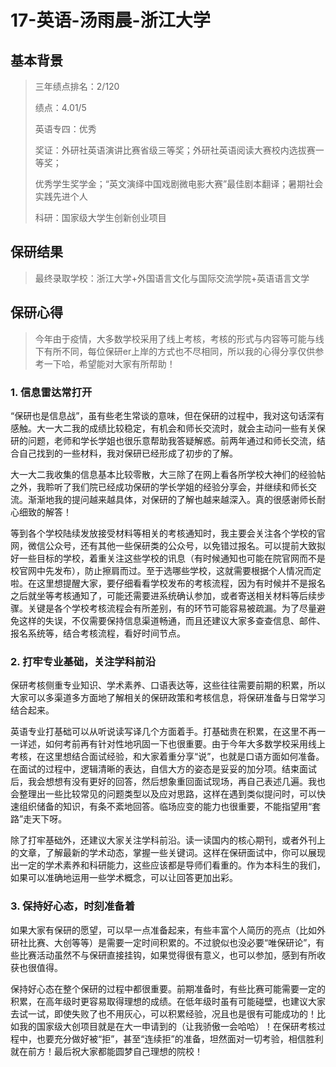 # 17-英语-汤雨晨-浙江大学



## 基本背景

> 三年绩点排名：2/120
>
> 绩点：4.01/5
>
> 英语专四：优秀
>
> 奖证：外研社英语演讲比赛省级三等奖；外研社英语阅读大赛校内选拔赛一等奖；
>
> 优秀学生奖学金；“英文演绎中国戏剧微电影大赛”最佳剧本翻译；暑期社会实践先进个人
>
> 科研：国家级大学生创新创业项目 



## 保研结果

> 最终录取学校：浙江大学+外国语言文化与国际交流学院+英语语言文学
>



## 保研心得

> 今年由于疫情，大多数学校采用了线上考核，考核的形式与内容等可能与线下有所不同，每位保研er上岸的方式也不尽相同，所以我的心得分享仅供参考一下哈，希望能对大家有所帮助！

### 1. 信息雷达常打开

“保研也是信息战”，虽有些老生常谈的意味，但在保研的过程中，我对这句话深有感触。大一大二我的成绩比较稳定，有机会和师长交流时，就会主动问一些有关保研的问题，老师和学长学姐也很乐意帮助我答疑解惑。前两年通过和师长交流，结合自己找到的一些材料，我对保研已经形成了初步的了解。

大一大二我收集的信息基本比较零散，大三除了在网上看各所学校大神们的经验帖之外，我聆听了我们院已经成功保研的学长学姐的经验分享会，并继续和师长交流。渐渐地我的提问越来越具体，对保研的了解也越来越深入。真的很感谢师长耐心细致的解答！

等到各个学校陆续发放接受材料等相关的考核通知时，我主要会关注各个学校的官网，微信公众号，还有其他一些保研类的公众号，以免错过报名。可以提前大致拟好一些目标的学校，着重关注这些学校的讯息（有时候通知也可能在院官网而不是校官网中先发布），防止擦肩而过。至于选哪些学校，这就需要根据个人情况而定啦。在这里想提醒大家，要仔细看看学校发布的考核流程，因为有时候并不是报名之后就坐等考核通知了，可能还需要进系统确认参加，或者寄送相关材料等后续步骤。关键是各个学校考核流程会有所差别，有的环节可能容易被疏漏。为了尽量避免这样的失误，不仅需要保持信息渠道畅通，而且还建议大家多查查信息、邮件、报名系统等，结合考核流程，看好时间节点。

### 2. 打牢专业基础，关注学科前沿

保研考核侧重专业知识、学术素养、口语表达等，这些往往需要前期的积累，所以大家可以多渠道多方面地了解相关的保研政策和考核信息，将保研准备与日常学习结合起来。

英语专业打基础可以从听说读写译几个方面着手。打基础贵在积累，在这里不再一一详述，如何考前再有针对性地巩固一下也很重要。由于今年大多数学校采用线上考核，在这里想结合面试经验，和大家着重分享“说”，也就是口语方面如何准备。在面试的过程中，逻辑清晰的表达，自信大方的姿态是妥妥的加分项。结束面试后，我会想想有没有更好的回答，然后想象重回面试现场，再自己表述几遍。我也会整理出一些比较常见的问题类型以及应对思路，这样在遇到类似提问时，可以快速组织储备的知识，有条不紊地回答。临场应变的能力也很重要，不能指望用“套路”走天下呀。

除了打牢基础外，还建议大家关注学科前沿。读一读国内的核心期刊，或者外刊上的文章，了解最新的学术动态，掌握一些关键词。这样在保研面试中，你可以展现出一定的学术素养和科研能力，这些应该都是导师们看重的。作为本科生的我们，如果可以准确地运用一些学术概念，可以让回答更加出彩。

### 3. 保持好心态，时刻准备着

如果大家有保研的愿望，可以早一点准备起来，有些丰富个人简历的亮点（比如外研社比赛、大创等等）是需要一定时间积累的。不过貌似也没必要“唯保研论”，有些比赛活动虽然不与保研直接挂钩，如果觉得很有意义，也可以参加，感到有所收获也很值得。

保持好心态在整个保研的过程中都很重要。前期准备时，有些比赛可能需要一定的积累，在高年级时更容易取得理想的成绩。在低年级时虽有可能碰壁，也建议大家去试一试，即使失败了也不用灰心，可以积累经验，况且也是很有可能成功的！比如我的国家级大创项目就是在大一申请到的（让我骄傲一会哈哈）！在保研考核过程中，也要充分做好被“拒”，甚至“连续拒”的准备，坦然面对一切考验，相信胜利就在前方！最后祝大家都能圆梦自己理想的院校！